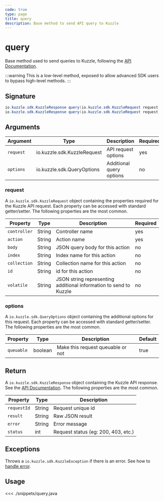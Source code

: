 ```yaml
---
code: true
type: page
title: query
description: Base method to send API query to Kuzzle
---
```


# query

Base method used to send queries to Kuzzle, following the [API Documentation](/core/1/api).

:::warning
This is a low-level method, exposed to allow advanced SDK users to bypass high-level methods.
:::

## Signature

```java
io.kuzzle.sdk.KuzzleResponse query(io.kuzzle.sdk.KuzzleRequest request) throws io.kuzzle.sdk.BadRequestException, io.kuzzle.sdk.ForbiddenException, io.kuzzle.sdk.GatewayTimeoutException, io.kuzzle.sdk.InternalException, io.kuzzle.sdk.ServiceUnavailableException, io.kuzzle.sdk.NotFoundException, io.kuzzle.sdk.PartialException, io.kuzzle.sdk.PreconditionException, io.kuzzle.sdk.UnauthorizedException;
io.kuzzle.sdk.KuzzleResponse query(io.kuzzle.sdk.KuzzleRequest request, io.kuzzle.sdk.QueryOptions options) throws io.kuzzle.sdk.BadRequestException, io.kuzzle.sdk.ForbiddenException, io.kuzzle.sdk.GatewayTimeoutException, io.kuzzle.sdk.InternalException, io.kuzzle.sdk.ServiceUnavailableException, io.kuzzle.sdk.NotFoundException, io.kuzzle.sdk.PartialException, io.kuzzle.sdk.PreconditionException, io.kuzzle.sdk.UnauthorizedException;
```

## Arguments

| Argument  | Type                        | Description              | Required |
| --------- | --------------------------- | ------------------------ | -------- |
| `request` | io.kuzzle.sdk.KuzzleRequest | API request options      | yes      |
| `options` | io.kuzzle.sdk.QueryOptions  | Additional query options | no       |

### **request**

A `io.kuzzle.sdk.KuzzleRequest` object containing the properties required for the Kuzzle API request.
Each property can be accessed with standard getter/setter.
The following properties are the most common.

| Property     | Type   | Description                                                       | Required |
| ------------ | ------ | ----------------------------------------------------------------- | -------- |
| `controller` | String | Controller name                                                   | yes      |
| `action`     | String | Action name                                                       | yes      |
| `body`       | String | JSON query body for this action                                   | no       |
| `index`      | String | Index name for this action                                        | no       |
| `collection` | String | Collection name for this action                                   | no       |
| `id`         | String | id for this action                                                | no       |
| `volatile`   | String | JSON string representing additional information to send to Kuzzle | no       |

### **options**

A `io.kuzzle.sdk.QueryOptions` object containing the additional options for this request.
Each property can be accessed with standard getter/setter.
The following properties are the most common.

| Property   | Type    | Description                       | Default |
| ---------- | ------- | --------------------------------- | ------- |
| `queuable` | boolean | Make this request queuable or not | true    |

## Return

A `io.kuzzle.sdk.KuzzleResponse` object containing the Kuzzle API response. See the [API Documentation](/core/1/api).
The following properties are the most common.

| Property    | Type   | Description                         |
| ----------- | ------ | ----------------------------------- |
| `requestId` | String | Request unique id                   |
| `result`    | String | Raw JSON result                     |
| `error`     | String | Error message                       |
| `status`    | int    | Request status (eg: 200, 403, etc.) |

## Exceptions

Throws a `io.kuzzle.sdk.KuzzleException` if there is an error. See how to [handle error](/sdk/java/1/essentials/error-handling).

## Usage

<<< ./snippets/query.java
